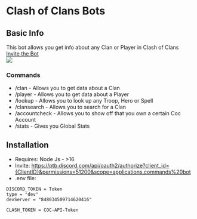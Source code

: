 # Clash of Clans Bots

## Basic Info

This bot allows you get info about any Clan or Player in Clash of Clans <br />
[Invite the Bot](https://ptb.discord.com/api/oauth2/authorize?client_id=1049461494242353172&permissions=51200&scope=applications.commands%20bot) <br />
<a href="https://top.gg/bot/1049461494242353172">
  <img src="https://top.gg/api/widget/1049461494242353172.svg">
</a>
### Commands

- /clan 		 - Allows you to get data about a Clan
- /player 		 - Allows you to get data about a Player
- /lookup		 - Allows you to look up any Troop, Hero or Spell
- /clansearch 	 - Allows you to search for a Clan
- /accountcheck  - Allows you to show off that you own a certain Coc Account
- /stats 		 - Gives you Global Stats


## Installation

- Requires: Node Js - >16
- Invite: https://ptb.discord.com/api/oauth2/authorize?client_id={ClientID}&permissions=51200&scope=applications.commands%20bot
- .env file:

```.env
DISCORD_TOKEN = Token
type = "dev"
devServer = "848034509714620416"

CLASH_TOKEN = COC-API-Token

```
